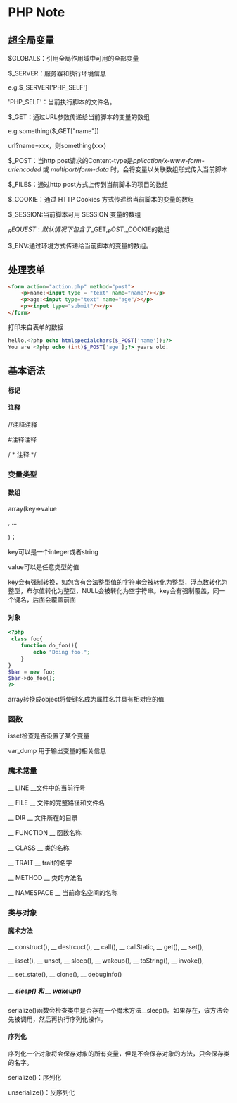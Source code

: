 # PHP Note

## 超全局变量

$GLOBALS：引用全局作用域中可用的全部变量

$_SERVER：服务器和执行环境信息 

e.g.$_SERVER['PHP_SELF']

'PHP_SELF'：当前执行脚本的文件名。

$_GET：通过URL参数传递给当前脚本的变量的数组

e.g.something($_GET["name"])

url?name=xxx，则something(xxx)

$_POST：当http post请求的Content-type是*pplication/x-www-form-urlencoded* 或 *multipart/form-data* 时，会将变量以关联数组形式传入当前脚本

$_FILES：通过http post方式上传到当前脚本的项目的数组

$_COOKIE：通过 HTTP Cookies 方式传递给当前脚本的变量的数组

$_SESSION:当前脚本可用 SESSION 变量的数组

$_REQUEST:默认情况下包含了$_GET,$_POST,$_COOKIE的数组

$_ENV:通过环境方式传递给当前脚本的变量的数组。

## 处理表单

```html
<form action="action.php" method="post">
    <p>name:<input type = "text" name="name"/></p>
    <p>age:<input type="text" name="age"/></p>
    <p><input type="submit"/></p>
</form>
```

打印来自表单的数据

```php
hello,<?php echo htmlspecialchars($_POST['name']);?>
You are <?php echo (int)$_POST['age'];?> years old.
```

## 基本语法

#### 标记

<?php...?>

<? ...?>

#### 注释

//注释注释

#注释注释

/ * 注释 */

### 变量类型

#### 数组

array(key=>value

, ...

)；

key可以是一个integer或者string

value可以是任意类型的值

key会有强制转换，如包含有合法整型值的字符串会被转化为整型，浮点数转化为整型，布尔值转化为整型，NULL会被转化为空字符串。key会有强制覆盖，同一个键名，后面会覆盖前面

#### 对象

```php
<?php
 class foo{
    function do_foo(){
        echo "Doing foo.";
    }
}
$bar = new foo;
$bar->do_foo();
?>
```

array转换成object将使键名成为属性名并具有相对应的值

### 函数

isset检查是否设置了某个变量

var_dump 用于输出变量的相关信息

### 魔术常量

__ LINE __文件中的当前行号

__ FILE __ 文件的完整路径和文件名

__ DIR __ 文件所在的目录

__ FUNCTION __ 函数名称

__ CLASS __ 类的名称

__ TRAIT __ trait的名字

__ METHOD __ 类的方法名

__ NAMESPACE __ 当前命名空间的名称

### 类与对象

#### 魔术方法

__ construct(), __ destrcuct(), __ call(), __ callStatic, __ get(), __ set(), 

__ isset(), __ unset, __ sleep(), __ wakeup(), __ toString(), __ invoke(), 

__ set_state(), __ clone(), __ debuginfo()

##### __ sleep() 和 __ wakeup()

serialize()函数会检查类中是否存在一个魔术方法__sleep()。如果存在，该方法会先被调用，然后再执行序列化操作。

#### 序列化

序列化一个对象将会保存对象的所有变量，但是不会保存对象的方法，只会保存类的名字。

serialize()：序列化

unserialize()：反序列化